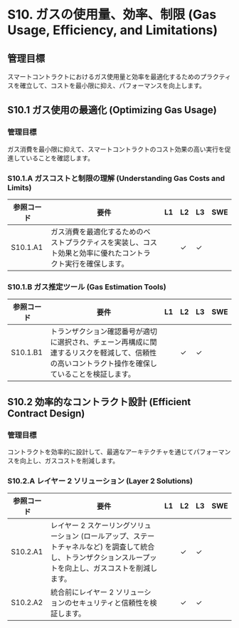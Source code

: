 # S10. ガスの使用量、効率、制限 (Gas Usage, Efficiency, and Limitations)

## 管理目標
スマートコントラクトにおけるガス使用量と効率を最適化するためのプラクティスを確立して、コストを最小限に抑え、パフォーマンスを向上します。

## S10.1 ガス使用の最適化 (Optimizing Gas Usage)

### 管理目標
ガス消費を最小限に抑えて、スマートコントラクトのコスト効果の高い実行を促進していることを確認します。

### S10.1.A ガスコストと制限の理解 (Understanding Gas Costs and Limits)

| 参照コード   | 要件                                                                        | L1 | L2 | L3 | SWE |
| ------------ | --------------------------------------------------------------------------- | -- | -- | -- | --- |
| S10.1.A1     | ガス消費を最適化するためのベストプラクティスを実装し、コスト効果と効率に優れたコントラクト実行を確保します。 |    | ✓  | ✓  |     |

### S10.1.B ガス推定ツール (Gas Estimation Tools)

| 参照コード   | 要件                                                                        | L1 | L2 | L3 | SWE |
| ------------ | --------------------------------------------------------------------------- | -- | -- | -- | --- |
| S10.1.B1     | トランザクション確認番号が適切に選択され、チェーン再構成に関連するリスクを軽減して、信頼性の高いコントラクト操作を確保していることを検証します。 |    | ✓  | ✓  |     |


## S10.2 効率的なコントラクト設計 (Efficient Contract Design)

### 管理目標
コントラクトを効率的に設計して、最適なアーキテクチャを通じてパフォーマンスを向上し、ガスコストを削減します。

### S10.2.A レイヤー 2 ソリューション (Layer 2 Solutions)

| 参照コード   | 要件                                                                        | L1 | L2 | L3 | SWE |
| ------------ | --------------------------------------------------------------------------- | -- | -- | -- | --- |
| S10.2.A1     | レイヤー 2 スケーリングソリューション (ロールアップ、ステートチャネルなど) を調査して統合し、トランザクションスループットを向上し、ガスコストを削減します。 |    | ✓  | ✓  |     |
| S10.2.A2     | 統合前にレイヤー 2 ソリューションのセキュリティと信頼性を検証します。 |    | ✓  | ✓  |     |
